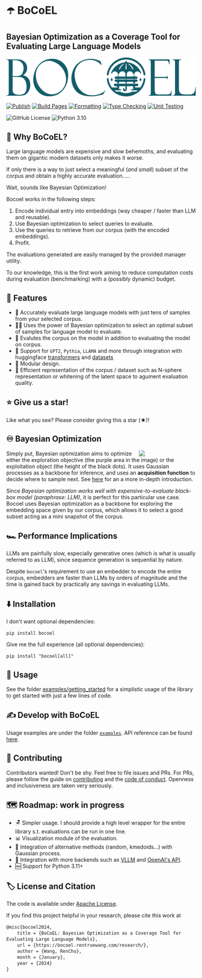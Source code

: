 # ☂️ BoCoEL

## Bayesian Optimization as a Coverage Tool for Evaluating Large Language Models

![Logo](assets/logo-full.svg)

[![Publish](https://github.com/rentruewang/bocoel/actions/workflows/release.yaml/badge.svg)](https://github.com/rentruewang/bocoel/actions/workflows/release.yaml)
[![Build Pages](https://github.com/rentruewang/bocoel/actions/workflows/build.yaml/badge.svg)](https://github.com/rentruewang/bocoel/actions/workflows/build.yaml)
[![Formatting](https://github.com/rentruewang/bocoel/actions/workflows/format.yaml/badge.svg)](https://github.com/rentruewang/bocoel/actions/workflows/format.yaml)
[![Type Checking](https://github.com/rentruewang/bocoel/actions/workflows/typecheck.yaml/badge.svg)](https://github.com/rentruewang/bocoel/actions/workflows/typecheck.yaml)
[![Unit Testing](https://github.com/rentruewang/bocoel/actions/workflows/unittest.yaml/badge.svg)](https://github.com/rentruewang/bocoel/actions/workflows/unittest.yaml)


![GitHub License](https://img.shields.io/github/license/rentruewang/bocoel)
![Python 3.10](https://img.shields.io/badge/python-3.10-blue)


## 🤔 Why BoCoEL?

Large language models are expensive and slow behemoths, and evaluating them on gigantic modern datasets only makes it worse.

If only there is a way to just select a meaningful (_and small_) subset of the corpus and obtain a highly accurate evaluation.....

Wait, sounds like Bayesian Optimization!

Bocoel works in the following steps:

1. Encode individual entry into embeddings (way cheaper / faster than LLM and reusable).
2. Use Bayesian optimization to select queries to evaluate.
3. Use the queries to retrieve from our corpus (with the encoded embeddings).
4. Profit.

The evaluations generated are easily managed by the provided manager utility.

To our knowledge, this is the first work aiming to reduce computation costs during evaluation (benchmarking) with a (possibly dynamic) budget.


## 🚀 Features

- 🎯 Accurately evaluate large language models with just tens of samples from your selected corpus.
- 💂‍♂️ Uses the power of Bayesian optimization to select an optimal subset of samples for language model to evaluate.
- 💯 Evalutes the corpus on the model in addition to evaluating the model on corpus.
- 🤗 Support for `GPT2`, `Pythia`, `LLAMA` and more through integration with huggingface [transformers](https://huggingface.co/docs/transformers/en/index) and [datasets](https://huggingface.co/docs/datasets/en/index)
- 🧩 Modular design.
- 🔎 Efficient representation of the corpus / dataset such as N-sphere representation or whitening of the latent space to agument evaluation quality.


## ⭐ Give us a star!

Like what you see? Please consider giving this a star (★)!


## ♾️ Bayesian Optimization

<img src="https://upload.wikimedia.org/wikipedia/commons/0/02/GpParBayesAnimationSmall.gif" width="30%" align="right"/>

Simply put, Bayesian optimization aims to optimize either the exploration objective (the purple area in the image) or the exploitation object (the height of the black dots). It uses Gaussian processes as a backbone for inference, and uses an **acquisition function** to decide where to sample next. See [here](https://distill.pub/2019/visual-exploration-gaussian-processes/) for an a more in-depth introduction.

Since _Bayesian optimization works well with expensive-to-evaluate black-box model (paraphrase: LLM)_, it is perfect for this particular use case. Bocoel uses Bayesian optimization as a backbone for exploring the embedding space given by our corpus, which allows it to select a good subset acting as a mini snapshot of the corpus.


## 🏎️ Performance Implications

LLMs are painfully slow, especially generative ones (which is what is usually referred to as LLM), since sequence generation is sequential by nature.

Despite `bocoel`'s requirement to use an embedder to encode the entire corpus, embedders are faster than LLMs by orders of magnitude and the time is gained back by practically any savings in evaluating LLMs.


## ⬇️ Installation

I don't want optional dependencies:

```
pip install bocoel
```

Give me the full experience (all optional dependencies):

```
pip install "bocoel[all]"
```


## 🔬 Usage

See the folder [examples/getting_started](https://github.com/rentruewang/bocoel/tree/main/examples/getting_started) for a simplistic usage of the library to get started with just a few lines of code.


## ✍️ Develop with BoCoEL

Usage examples are under the folder [`examples`](https://github.com/rentruewang/bocoel/tree/main/examples). API reference can be found [here](https://bocoel.rentruewang.com/references/overview/).


## 🥰 Contributing

Contributors wanted! Don't be shy. Feel free to file issues and PRs. For PRs, please follow the guide on [contributing](./CONTRIBUTING.md) and the [code of conduct](./CODE_OF_CONDUCT.md). Openness and inclusiveness are taken very seriously.


## 🗺️ Roadmap: work in progress

- 🪑 Simpler usage. I should provide a high level wrapper for the entire library s.t. evaluations can be run in one line.
- 📊 Visualization module of the evaluation.
- 🎲 Integration of alternative methods (random, kmedoids...) with Gaussian process.
- 🥨 Integration with more backends such as [VLLM](https://github.com/vllm-project/vllm) and [OpenAI's API](https://github.com/openai/openai-python).
- 🆕 Support for Python 3.11+


## 🏷️ License and Citation

The code is available under [Apache License](./LICENSE.md).

If you find this project helpful in your research, please cite this work at

```
@misc{bocoel2024,
    title = {BoCoEL: Bayesian Optimization as a Coverage Tool for Evaluating Large Language Models},
    url = {https://bocoel.rentruewang.com/research/},
    author = {Wang, RenChu},
    month = {January},
    year = {2024}
}
```
